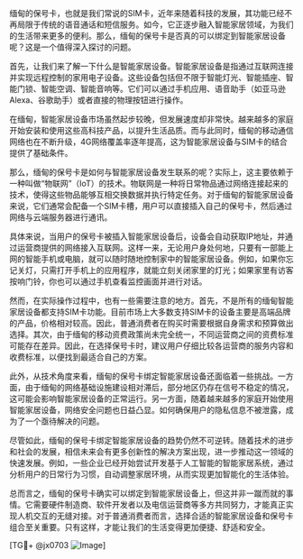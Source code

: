 缅甸的保号卡，也就是我们常说的SIM卡，近年来随着科技的发展，其功能已经不再局限于传统的语音通话和短信服务。如今，它正逐步融入智能家居领域，为我们的生活带来更多的便利。那么，缅甸的保号卡是否真的可以绑定到智能家居设备呢？这是一个值得深入探讨的问题。

首先，让我们来了解一下什么是智能家居设备。智能家居设备是指通过互联网连接并实现远程控制的家用电子设备。这些设备包括但不限于智能灯光、智能插座、智能门锁、智能空调、智能音响等。它们可以通过手机应用、语音助手（如亚马逊Alexa、谷歌助手）或者直接的物理按钮进行操作。

在缅甸，智能家居设备市场虽然起步较晚，但发展速度却非常快。越来越多的家庭开始安装和使用这些高科技产品，以提升生活品质。而与此同时，缅甸的移动通信网络也在不断升级，4G网络覆盖率逐年提高，这为智能家居设备与SIM卡的结合提供了基础条件。

那么，缅甸的保号卡是如何与智能家居设备发生联系的呢？实际上，这主要依赖于一种叫做“物联网”（IoT）的技术。物联网是一种将日常物品通过网络连接起来的技术，使得这些物品能够互相交换数据并执行特定任务。对于缅甸的智能家居设备来说，它们通常会配备一个SIM卡槽，用户可以直接插入自己的保号卡，然后通过网络与云端服务器进行通讯。

具体来说，当用户的保号卡被插入智能家居设备后，设备会自动获取IP地址，并通过运营商提供的网络接入互联网。这样一来，无论用户身处何地，只要有一部能上网的智能手机或电脑，就可以随时随地控制家中的智能家居设备。例如，如果你忘记关灯，只需打开手机上的应用程序，就能立刻关闭家里的灯光；如果家里有访客按响门铃，你也可以通过手机查看监控画面并进行对话。

然而，在实际操作过程中，也有一些需要注意的地方。首先，不是所有的缅甸智能家居设备都支持SIM卡功能。目前市场上大多数支持SIM卡的设备主要是高端品牌的产品，价格相对较高。因此，普通消费者在购买时需要根据自身需求和预算做出选择。其次，由于缅甸的移动资费政策尚未完全统一，不同运营商之间的资费标准可能存在差异。因此，在选择保号卡时，建议用户仔细比较各运营商的服务内容和收费标准，以便找到最适合自己的方案。

此外，从技术角度来看，缅甸的保号卡绑定智能家居设备还面临着一些挑战。一方面，由于缅甸的网络基础设施建设相对滞后，部分地区仍存在信号不稳定的情况，这可能会影响智能家居设备的正常运行。另一方面，随着越来越多的家庭开始使用智能家居设备，网络安全问题也日益凸显。如何确保用户的隐私信息不被泄露，成为了一个亟待解决的问题。

尽管如此，缅甸的保号卡绑定智能家居设备的趋势仍然不可逆转。随着技术的进步和社会的发展，相信未来会有更多创新性的解决方案出现，进一步推动这一领域的快速发展。例如，一些企业已经开始尝试开发基于人工智能的智能家居系统，通过分析用户的日常行为习惯，自动调整家居环境，从而实现更加智能化的生活体验。

总而言之，缅甸的保号卡确实可以绑定到智能家居设备上，但这并非一蹴而就的事情。它需要硬件制造商、软件开发者以及电信运营商等多方共同努力，才能真正实现人机交互的无缝对接。对于普通消费者而言，选择合适的智能家居设备和保号卡组合至关重要。只有这样，才能让我们的生活变得更加便捷、舒适和安全。

[TG💪+ @jx0703 ![Image](https://github.com/user-attachments/assets/dbca1d08-cadb-493c-b0ec-ad6f7a83f270)]